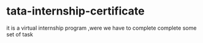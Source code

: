 # tata-internship-certificate
it is a virtual internship program ,were we have to complete complete some  set  of task
